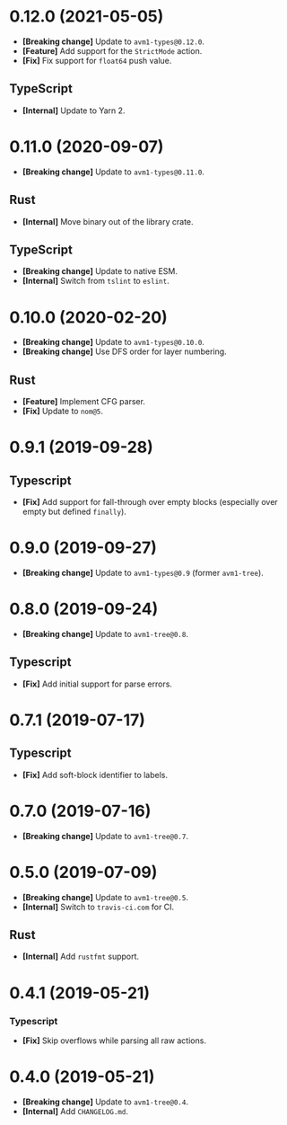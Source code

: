 # 0.12.0 (2021-05-05)

- **[Breaking change]** Update to `avm1-types@0.12.0`.
- **[Feature]** Add support for the `StrictMode` action.
- **[Fix]** Fix support for `float64` push value.

## TypeScript

- **[Internal]** Update to Yarn 2.

# 0.11.0 (2020-09-07)

- **[Breaking change]** Update to `avm1-types@0.11.0`.

## Rust

- **[Internal]** Move binary out of the library crate.

## TypeScript

- **[Breaking change]** Update to native ESM.
- **[Internal]** Switch from `tslint` to `eslint`.

# 0.10.0 (2020-02-20)

- **[Breaking change]** Update to `avm1-types@0.10.0`.
- **[Breaking change]** Use DFS order for layer numbering.

## Rust

- **[Feature]** Implement CFG parser.
- **[Fix]** Update to `nom@5`.

# 0.9.1 (2019-09-28)

## Typescript

- **[Fix]** Add support for fall-through over empty blocks (especially over empty but defined `finally`).

# 0.9.0 (2019-09-27)

- **[Breaking change]** Update to `avm1-types@0.9` (former `avm1-tree`).

# 0.8.0 (2019-09-24)

- **[Breaking change]** Update to `avm1-tree@0.8`.

## Typescript

- **[Fix]** Add initial support for parse errors.

# 0.7.1 (2019-07-17)

## Typescript

- **[Fix]** Add soft-block identifier to labels.

# 0.7.0 (2019-07-16)

- **[Breaking change]** Update to `avm1-tree@0.7`.

# 0.5.0 (2019-07-09)

- **[Breaking change]** Update to `avm1-tree@0.5`.
- **[Internal]** Switch to `travis-ci.com` for CI.

## Rust

- **[Internal]** Add `rustfmt` support.

# 0.4.1 (2019-05-21)

### Typescript

- **[Fix]** Skip overflows while parsing all raw actions.

# 0.4.0 (2019-05-21)

- **[Breaking change]** Update to `avm1-tree@0.4`.
- **[Internal]** Add `CHANGELOG.md`.

